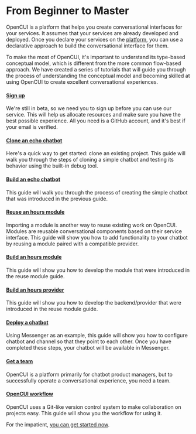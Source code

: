 # From Beginner to Master
OpenCUI is a platform that helps you create conversational interfaces for your services. It assumes that your services are already developed and deployed. Once you declare your services on the [platform](https://build.opencui.io), you can use a declarative approach to build the conversational interface for them.

To make the most of OpenCUI, it's important to understand its type-based conceptual model, which is different from the more common flow-based approach. We have created a series of tutorials that will guide you through the process of understanding the conceptual model and becoming skilled at using OpenCUI to create excellent conversational experiences.

#### [Sign up](signingup)
We're still in beta, so we need you to sign up before you can use our service. This will help us allocate resources and make sure you have the best possible experience. All you need is a GitHub account, and it's best if your email is verified.

#### [Clone an echo chatbot](clone-simple-chatbot)
Here's a quick way to get started: clone an existing project. This guide will walk you through the steps of cloning a simple chatbot and testing its behavior using the built-in debug tool.

#### [Build an echo chatbot](build-simple-chatbot)
This guide will walk you through the process of creating the simple chatbot that was introduced in the previous guide.

#### [Reuse an hours module](reuse-component)
Importing a module is another way to reuse existing work on OpenCUI. Modules are reusable conversational components based on their service interface. This guide will show you how to add functionality to your chatbot by reusing a module paired with a compatible provider.

#### [Build an hours module](build-module)
This guide will show you how to develop the module that were introduced in the reuse module guide.

#### [Build an hours provider](build-provider)
This guide will show you how to develop the backend/provider that were introduced in the reuse module guide.

#### [Deploy a chatbot](deploy-to-channel)
Using Messenger as an example, this guide will show you how to configure chatbot and channel so that they point to each other. Once you have completed these steps, your chatbot will be available in Messenger.

#### [Get a team](are-you-ready)
OpenCUI is a platform primarily for chatbot product managers, but to successfully operate a conversational experience, you need a team. 

#### [OpenCUI workflow](opencui-flow)
OpenCUI uses a Git-like version control system to make collaboration on projects easy. This guide will show you the workflow for using it.

For the impatient, [you can get started now](https://build.opencui.io).
